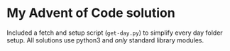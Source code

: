 # My Advent of Code solution

Included a fetch and setup script (`get-day.py`) to simplify every day folder setup.
All solutions use python3 and _only_ standard library modules.
